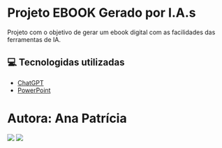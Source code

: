 # Projeto EBOOK Gerado por I.A.s
Projeto com o objetivo de gerar um ebook digital com as facilidades das ferramentas de IA.

## 💻 Tecnologidas utilizadas

 - [ChatGPT](https://chatgpt.com/)
 - [PowerPoint](https://www.microsoft.com/pt-br/microsoft-365/powerpoint)


# Autora: Ana Patrícia
<div>
   <a href="https://instagram.com/patricianeres21" target="_blank"><img src="https://img.shields.io/badge/-Instagram-%23E4405F?style=for-the-badge&logo=instagram&logoColor=white" target="_blank"></a> 
  <a href="https://www.linkedin.com/in/anapneres/" target="_blank"><img src="https://img.shields.io/badge/-LinkedIn-%230077B5?style=for-the-badge&logo=linkedin&logoColor=white" target="_blank"></a>
</div>

